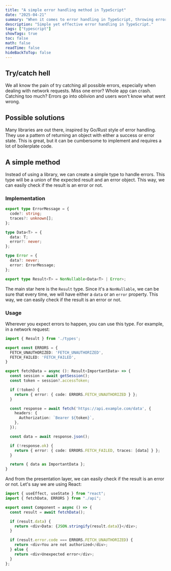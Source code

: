 ```yaml
---
title: "A simple error handling method in TypeScript"
date: "2025-04-21"
summary: "When it comes to error handling in TypeScript, throwing errors is not the best approach, especially where errors are expected. Let's explore a better alternative."
description: "Simple yet effective error handling in TypeScript."
tags: ["typescript"]
showTags: true
toc: false
math: false
readTime: false
hideBackToTop: false
---
```


## Try/catch hell

We all know the pain of try catching all possible errors, especially when dealing with network requests. Miss one error? Whole app can crash. Catching too much? Errors go into oblivion and users won't know what went wrong.

## Possible solutions

Many libraries are out there, inspired by Go/Rust style of error handling. They use a pattern of returning an object with either a success or error state. This is great, but it can be cumbersome to implement and requires a lot of boilerplate code.

## A simple method

Instead of using a library, we can create a simple type to handle errors. This type will be a union of the expected result and an error object. This way, we can easily check if the result is an error or not.

### Implementation

```ts
export type ErrorMessage = {
  code?: string;
  traces?: unknown[];
};

type Data<T> = {
  data: T;
  error?: never;
};

type Error = {
  data?: never;
  error: ErrorMessage;
};

export type Result<T> = NonNullable<Data<T> | Error>;
```

The main star here is the `Result` type. Since it's a `NonNullable`, we can be sure that every time, we will have either a `data` or an `error` property. This way, we can easily check if the result is an error or not.

### Usage

Wherever you expect errors to happen, you can use this type. For example, in a network request:

```ts
import { Result } from './types';

export const ERRORS = {
  FETCH_UNAUTHORIZED: 'FETCH_UNAUTHORIZED',
  FETCH_FAILED: 'FETCH_FAILED',
}

export fetchData = async (): Result<ImportantData> => {
  const session = await getSession();
  const token = session?.accessToken;

  if (!token) {
    return { error: { code: ERRORS.FETCH_UNAUTHORIZED } };
  }

  const response = await fetch('https://api.example.com/data', {
    headers: {
      Authorization: `Bearer ${token}`,
    },
  });

  const data = await response.json();

  if (!response.ok) {
    return { error: { code: ERRORS.FETCH_FAILED, traces: [data] } };
  }

  return { data as ImportantData };
}
```

And from the presentation layer, we can easily check if the result is an error or not. Let's say we are using React:

```ts
import { useEffect, useState } from "react";
import { fetchData, ERRORS } from "./api";

export const Component = async () => {
  const result = await fetchData();

  if (result.data) {
    return <div>Data: {JSON.stringify(result.data)}</div>;
  }

  if (result.error.code === ERRORS.FETCH_UNAUTHORIZED) {
    return <div>You are not authorized</div>;
  } else {
    return <div>Unexpected error</div>;
  }
};
```
